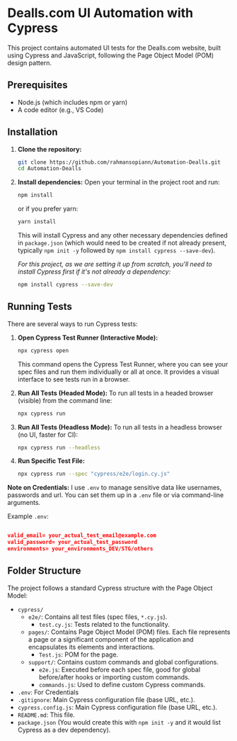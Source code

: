 # Dealls.com UI Automation with Cypress

This project contains automated UI tests for the Dealls.com website, built using Cypress and JavaScript, following the Page Object Model (POM) design pattern.

## Prerequisites

- Node.js (which includes npm or yarn)
- A code editor (e.g., VS Code)

## Installation

1.  **Clone the repository:**
    ```bash
    git clone https://github.com/rahmansopiann/Automation-Dealls.git
    cd Automation-Dealls
    ```

2.  **Install dependencies:**
    Open your terminal in the project root and run:
    ```bash
    npm install
    ```
    or if you prefer yarn:
    ```bash
    yarn install
    ```
    This will install Cypress and any other necessary dependencies defined in `package.json` (which would need to be created if not already present, typically `npm init -y` followed by `npm install cypress --save-dev`).

    *For this project, as we are setting it up from scratch, you'll need to install Cypress first if it's not already a dependency:*
    ```bash
    npm install cypress --save-dev
    ```

## Running Tests

There are several ways to run Cypress tests:

1.  **Open Cypress Test Runner (Interactive Mode):**
    ```bash
    npx cypress open
    ```
    This command opens the Cypress Test Runner, where you can see your spec files and run them individually or all at once. It provides a visual interface to see tests run in a browser.

2.  **Run All Tests (Headed Mode):**
    To run all tests in a headed browser (visible) from the command line:
    ```bash
    npx cypress run
    ```

3.  **Run All Tests (Headless Mode):**
    To run all tests in a headless browser (no UI, faster for CI):
    ```bash
    npx cypress run --headless
    ```

4.  **Run Specific Test File:**
    ```bash
    npx cypress run --spec "cypress/e2e/login.cy.js"
    ```

**Note on Credentials:**
I use `.env` to manage sensitive data like usernames, passwords and url. You can set them up in a `.env` file or via command-line arguments.

Example `.env`:
```json

valid_email= your_actual_test_email@example.com
valid_password= your_actual_test_password
environments= your_environments_DEV/STG/others

```

## Folder Structure

The project follows a standard Cypress structure with the Page Object Model:

-   `cypress/`
    -   `e2e/`: Contains all test files (spec files, `*.cy.js`).
        -   `test.cy.js`: Tests related to the functionality.
    -   `pages/`: Contains Page Object Model (POM) files. Each file represents a page or a significant component of the application and encapsulates its elements and interactions.
        -   `Test.js`: POM for the page.
    -   `support/`: Contains custom commands and global configurations.
        -   `e2e.js`: Executed before each spec file, good for global before/after hooks or importing custom commands.
        -   `commands.js`: Used to define custom Cypress commands.
-   `.env`: For Credentials
-   `.gitignore`: Main Cypress configuration file (base URL, etc.).
-   `cypress.config.js`: Main Cypress configuration file (base URL, etc.).
-   `README.md`: This file.
-   `package.json` (You would create this with `npm init -y` and it would list Cypress as a dev dependency).

